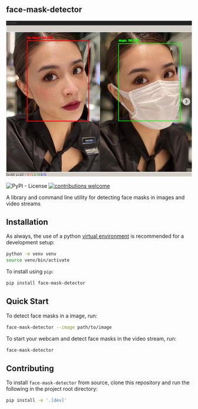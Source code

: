face-mask-detector
----------------------

![Example Image](docs/before-and-after-face-mask-detection-example.png)

![PyPI - License](https://img.shields.io/pypi/l/face-mask-detector?style=flat)
[![contributions welcome](https://img.shields.io/badge/contributions-welcome-brightgreen.svg?style=flat)](https://github.com/senofsky/face-mask-detector/issues)

A library and command line utility for detecting face masks in images and video streams

Installation
---------------

As always, the use of a python [virtual
environment](https://docs.python.org/3/tutorial/venv.html) is recommended for a
development setup:

``` sh
python -m venv venv
source venv/bin/activate
```

To install using `pip`:

``` sh
pip install face-mask-detector
```

Quick Start
-------------

To detect face masks in a image, run:

```sh
face-mask-detector --image path/to/image
```

To start your webcam and detect face masks in the video stream, run:

```sh
face-mask-detector
```

Contributing
-------------
To install `face-mask-detector` from source, clone this repository and run the
following in the project root directory:

```sh
pip install -e '.[dev]'
```
